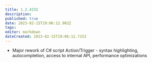 ```yaml
---
title: 1.2.4232
description: 
published: true
date: 2023-02-15T19:06:12.902Z
tags: 
editor: markdown
dateCreated: 2023-02-15T19:06:12.715Z
---		
```

		
- Major rework of C# script Action/Trigger - syntax highlighting, autocompletion, access to internal API, performance optimizations
